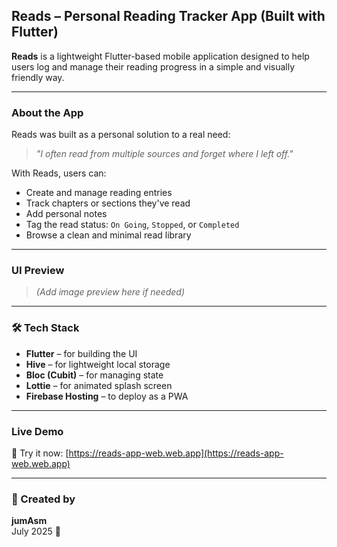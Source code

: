 ## Reads – Personal Reading Tracker App (Built with Flutter)

**Reads** is a lightweight Flutter-based mobile application designed to help users log and manage their reading progress in a simple and visually friendly way.

---

###  About the App

Reads was built as a personal solution to a real need:

> *"I often read from multiple sources and forget where I left off."*

With Reads, users can:

- Create and manage reading entries
- Track chapters or sections they've read
- Add personal notes
- Tag the read status: `On Going`, `Stopped`, or `Completed`
- Browse a clean and minimal read library

---

###  UI Preview

> *(Add image preview here if needed)*

---

### 🛠 Tech Stack

- **Flutter** – for building the UI  
- **Hive** – for lightweight local storage  
- **Bloc (Cubit)** – for managing state  
- **Lottie** – for animated splash screen  
- **Firebase Hosting** – to deploy as a PWA

---

###  Live Demo

📲 Try it now: [https://reads-app-web.web.app](https://reads-app-web.web.app)

---

### 👤 Created by

**jumAsm**  
July 2025 🌼
